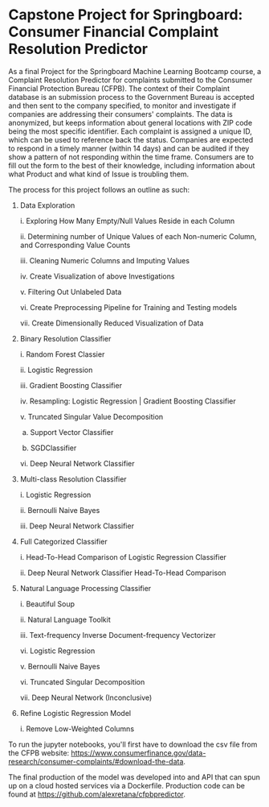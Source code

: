 ﻿# Capstone Project for Springboard: Consumer Financial Complaint Resolution Predictor

As a final Project for the Springboard Machine Learning Bootcamp course, a Complaint Resolution Predictor for complaints submitted to the Consumer Financial Protection Bureau (CFPB). The context of their Complaint database is an submission process to the Government Bureau is accepted and then sent to the company specified, to monitor and investigate if companies are addressing their consumers' complaints. The data is anonymized, but keeps information about general locations with ZIP code being the most specific identifier. Each complaint is assigned a unique ID, which can be used to reference back the status. Companies are expected to respond in a timely manner (within 14 days) and can be audited if they show a pattern of not responding within the time frame. Consumers are to fill out the form to the best of their knowledge, including information about what Product and what kind of Issue is troubling them.



The process for this project follows an outline as such:

1. Data Exploration

   i. Exploring How Many Empty/Null Values Reside in each Column

   ii. Determining number of Unique Values of each Non-numeric Column, and Corresponding Value Counts

   iii. Cleaning Numeric Columns and Imputing Values

   iv. Create Visualization of above Investigations

   v. Filtering Out Unlabeled Data

   vi. Create Preprocessing Pipeline for Training and Testing models

   vii. Create Dimensionally Reduced Visualization of Data

2. Binary Resolution Classifier

   i. Random Forest Classier

   ii. Logistic Regression

   iii. Gradient Boosting Classifier

   iv. Resampling: Logistic Regression | Gradient Boosting Classifier 

   v. Truncated Singular Value Decomposition

   ​	a. Support Vector Classifier

   ​	b. SGDClassifier

   vi. Deep Neural Network Classifier

3. Multi-class Resolution Classifier

   i. Logistic Regression

   ii. Bernoulli Naive Bayes

   iii. Deep Neural Network Classifier

4. Full Categorized Classifier

   i. Head-To-Head Comparison of Logistic Regression Classifier

   ii. Deep Neural Network Classifier Head-To-Head Comparison

5. Natural Language Processing Classifier

   i. Beautiful Soup

   ii. Natural Language Toolkit

   iii. Text-frequency Inverse Document-frequency Vectorizer

   vi. Logistic Regression

   v. Bernoulli Naive Bayes

   vi. Truncated Singular Decomposition

   vii. Deep Neural Network (Inconclusive)

6. Refine Logistic Regression Model

   i. Remove Low-Weighted Columns


To run the jupyter notebooks, you'll first have to download the csv file from the CFPB website: https://www.consumerfinance.gov/data-research/consumer-complaints/#download-the-data.

The final production of the model was developed into and API that can spun up on a cloud hosted services via a Dockerfile. Production code can be found at https://github.com/alexretana/cfpbpredictor.
